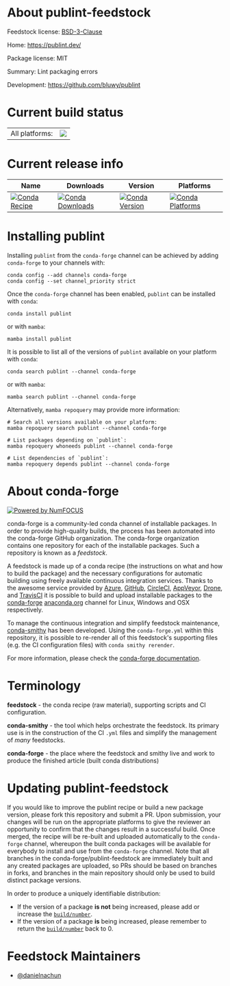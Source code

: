 About publint-feedstock
=======================

Feedstock license: [BSD-3-Clause](https://github.com/conda-forge/publint-feedstock/blob/main/LICENSE.txt)

Home: https://publint.dev/

Package license: MIT

Summary: Lint packaging errors

Development: https://github.com/bluwy/publint

Current build status
====================


<table><tr><td>All platforms:</td>
    <td>
      <a href="https://dev.azure.com/conda-forge/feedstock-builds/_build/latest?definitionId=24446&branchName=main">
        <img src="https://dev.azure.com/conda-forge/feedstock-builds/_apis/build/status/publint-feedstock?branchName=main">
      </a>
    </td>
  </tr>
</table>

Current release info
====================

| Name | Downloads | Version | Platforms |
| --- | --- | --- | --- |
| [![Conda Recipe](https://img.shields.io/badge/recipe-publint-green.svg)](https://anaconda.org/conda-forge/publint) | [![Conda Downloads](https://img.shields.io/conda/dn/conda-forge/publint.svg)](https://anaconda.org/conda-forge/publint) | [![Conda Version](https://img.shields.io/conda/vn/conda-forge/publint.svg)](https://anaconda.org/conda-forge/publint) | [![Conda Platforms](https://img.shields.io/conda/pn/conda-forge/publint.svg)](https://anaconda.org/conda-forge/publint) |

Installing publint
==================

Installing `publint` from the `conda-forge` channel can be achieved by adding `conda-forge` to your channels with:

```
conda config --add channels conda-forge
conda config --set channel_priority strict
```

Once the `conda-forge` channel has been enabled, `publint` can be installed with `conda`:

```
conda install publint
```

or with `mamba`:

```
mamba install publint
```

It is possible to list all of the versions of `publint` available on your platform with `conda`:

```
conda search publint --channel conda-forge
```

or with `mamba`:

```
mamba search publint --channel conda-forge
```

Alternatively, `mamba repoquery` may provide more information:

```
# Search all versions available on your platform:
mamba repoquery search publint --channel conda-forge

# List packages depending on `publint`:
mamba repoquery whoneeds publint --channel conda-forge

# List dependencies of `publint`:
mamba repoquery depends publint --channel conda-forge
```


About conda-forge
=================

[![Powered by
NumFOCUS](https://img.shields.io/badge/powered%20by-NumFOCUS-orange.svg?style=flat&colorA=E1523D&colorB=007D8A)](https://numfocus.org)

conda-forge is a community-led conda channel of installable packages.
In order to provide high-quality builds, the process has been automated into the
conda-forge GitHub organization. The conda-forge organization contains one repository
for each of the installable packages. Such a repository is known as a *feedstock*.

A feedstock is made up of a conda recipe (the instructions on what and how to build
the package) and the necessary configurations for automatic building using freely
available continuous integration services. Thanks to the awesome service provided by
[Azure](https://azure.microsoft.com/en-us/services/devops/), [GitHub](https://github.com/),
[CircleCI](https://circleci.com/), [AppVeyor](https://www.appveyor.com/),
[Drone](https://cloud.drone.io/welcome), and [TravisCI](https://travis-ci.com/)
it is possible to build and upload installable packages to the
[conda-forge](https://anaconda.org/conda-forge) [anaconda.org](https://anaconda.org/)
channel for Linux, Windows and OSX respectively.

To manage the continuous integration and simplify feedstock maintenance,
[conda-smithy](https://github.com/conda-forge/conda-smithy) has been developed.
Using the ``conda-forge.yml`` within this repository, it is possible to re-render all of
this feedstock's supporting files (e.g. the CI configuration files) with ``conda smithy rerender``.

For more information, please check the [conda-forge documentation](https://conda-forge.org/docs/).

Terminology
===========

**feedstock** - the conda recipe (raw material), supporting scripts and CI configuration.

**conda-smithy** - the tool which helps orchestrate the feedstock.
                   Its primary use is in the construction of the CI ``.yml`` files
                   and simplify the management of *many* feedstocks.

**conda-forge** - the place where the feedstock and smithy live and work to
                  produce the finished article (built conda distributions)


Updating publint-feedstock
==========================

If you would like to improve the publint recipe or build a new
package version, please fork this repository and submit a PR. Upon submission,
your changes will be run on the appropriate platforms to give the reviewer an
opportunity to confirm that the changes result in a successful build. Once
merged, the recipe will be re-built and uploaded automatically to the
`conda-forge` channel, whereupon the built conda packages will be available for
everybody to install and use from the `conda-forge` channel.
Note that all branches in the conda-forge/publint-feedstock are
immediately built and any created packages are uploaded, so PRs should be based
on branches in forks, and branches in the main repository should only be used to
build distinct package versions.

In order to produce a uniquely identifiable distribution:
 * If the version of a package **is not** being increased, please add or increase
   the [``build/number``](https://docs.conda.io/projects/conda-build/en/latest/resources/define-metadata.html#build-number-and-string).
 * If the version of a package **is** being increased, please remember to return
   the [``build/number``](https://docs.conda.io/projects/conda-build/en/latest/resources/define-metadata.html#build-number-and-string)
   back to 0.

Feedstock Maintainers
=====================

* [@danielnachun](https://github.com/danielnachun/)


